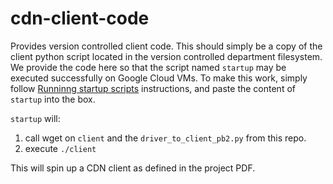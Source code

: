 # cdn-client-code
Provides version controlled client code. This should simply be a copy of the client python script located in the version controlled department filesystem. We provide the code here so that the script named `startup` may be executed successfully on Google Cloud VMs. To make this work, simply follow [Runninng startup scripts](https://cloud.google.com/compute/docs/startupscript) instructions, and paste the content of `startup` into the box.

`startup` will:
  1) call wget on `client` and the `driver_to_client_pb2.py` from this repo.
  2) execute `./client`
  
This will spin up a CDN client as defined in the project PDF.
